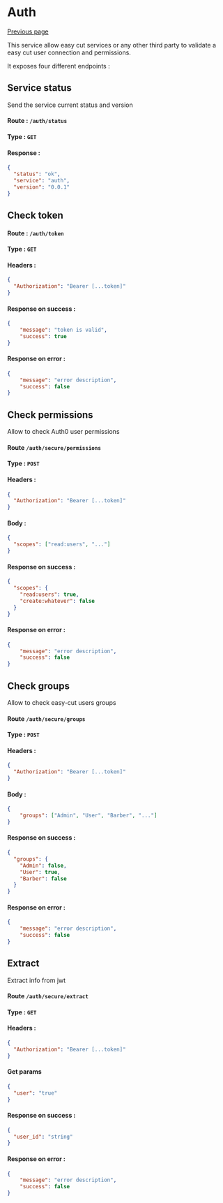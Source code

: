 # Auth

[Previous page](../README.md)

This service allow easy cut services or any other third party to validate a easy cut user connection and permissions.

It exposes four different endpoints :

## Service status

Send the service current status and version

#### Route : `/auth/status`

#### Type : `GET`

#### Response :

```json
{
  "status": "ok",
  "service": "auth",
  "version": "0.0.1"
}
```

## Check token

#### Route : `/auth/token`

#### Type : `GET`

#### Headers :

```json
{
  "Authorization": "Bearer [...token]"
}
```

#### Response on success :

```json
{
    "message": "token is valid",
    "success": true
}
```

#### Response on error :

```json
{
    "message": "error description",
    "success": false
}
```

## Check permissions

Allow to check Auth0 user permissions

#### Route `/auth/secure/permissions`

#### Type : `POST`

#### Headers :

```json
{
  "Authorization": "Bearer [...token]"
}
```

#### Body :

```json
{
  "scopes": ["read:users", "..."]
}
```

#### Response on success :

```json
{
  "scopes": {
    "read:users": true,
    "create:whatever": false
  }
}
```

#### Response on error :

```json
{
    "message": "error description",
    "success": false
}
```

## Check groups

Allow to check easy-cut users groups

#### Route `/auth/secure/groups`

#### Type : `POST`

#### Headers :

```json
{
  "Authorization": "Bearer [...token]"
}
```

#### Body :

```json
{
	"groups": ["Admin", "User", "Barber", "..."]
}
```

#### Response on success :

```json
{
  "groups": {
    "Admin": false,
    "User": true,
    "Barber": false
  }
}
```

#### Response on error :

```json
{
    "message": "error description",
    "success": false
}
```

## Extract

Extract info from jwt

#### Route `/auth/secure/extract`

#### Type : `GET`

#### Headers :

```json
{
  "Authorization": "Bearer [...token]"
}
```

#### Get params

```json
{
  "user": "true"
}
```

#### Response on success :

```json
{
  "user_id": "string"
}
```

#### Response on error :

```json
{
    "message": "error description",
    "success": false
}
```
